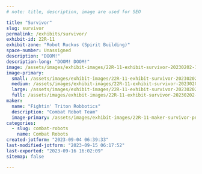 ```yaml
---
# note: title, description, image are used for SEO

title: "Survivor"
slug: survivor
permalink: /exhibits/survivor/
exhibit-id: 22R-11
exhibit-zone: "Robot Ruckus (Spirit Building)"
space-number: Unassigned
description: "DOOM!"
description-long: "DOOM! DOOM!"
image: /assets/images/exhibit-images/22R-11-exhibit-survivor-20230202-175933-large.jpg
image-primary: 
  small: /assets/images/exhibit-images/22R-11-exhibit-survivor-20230202-175933-small.jpg
  medium: /assets/images/exhibit-images/22R-11-exhibit-survivor-20230202-175933-medium.jpg
  large: /assets/images/exhibit-images/22R-11-exhibit-survivor-20230202-175933-large.jpg
  full: /assets/images/exhibit-images/22R-11-exhibit-survivor-20230202-175933-full.jpg
maker: 
  name: "Fightin' Triton Robbotics"
  description: "Combat Robot Team"
  image-primary: /assets/images/exhibit-images/22R-11-maker-survivor-png-clipart-borderlands-2-borderlands-3-tales-from-the-borderlands-2-colors-alphabet-collection-miscellaneous-game-medium.png
categories: 
  - slug: combat-robots
    name: Combat Robots
created-jotform: "2023-09-04 06:39:33"
last-modified-jotform: "2023-09-15 06:17:52"
last-exported: "2023-09-16 16:02:09"
sitemap: false

---
```

